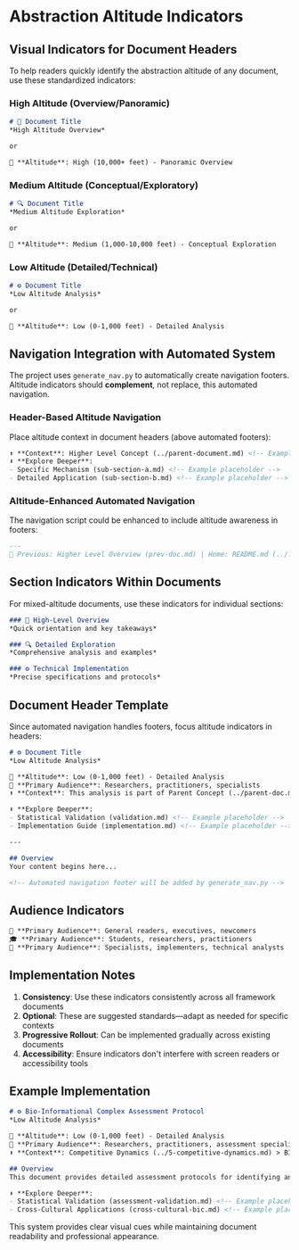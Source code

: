 # Abstraction Altitude Indicators

## Visual Indicators for Document Headers

To help readers quickly identify the abstraction altitude of any document, use these standardized indicators:

### High Altitude (Overview/Panoramic)
```markdown
# 🔭 Document Title
*High Altitude Overview*

or 

📍 **Altitude**: High (10,000+ feet) - Panoramic Overview
```

### Medium Altitude (Conceptual/Exploratory)
```markdown
# 🔍 Document Title
*Medium Altitude Exploration*

or

📍 **Altitude**: Medium (1,000-10,000 feet) - Conceptual Exploration
```

### Low Altitude (Detailed/Technical)
```markdown
# ⚙️ Document Title
*Low Altitude Analysis*

or

📍 **Altitude**: Low (0-1,000 feet) - Detailed Analysis
```

## Navigation Integration with Automated System

The project uses `generate_nav.py` to automatically create navigation footers. Altitude indicators should **complement**, not replace, this automated navigation.

### Header-Based Altitude Navigation
Place altitude context in document headers (above automated footers):

```markdown
⬆️ **Context**: Higher Level Concept (../parent-document.md) <!-- Example placeholder -->
⬇️ **Explore Deeper**: 
- Specific Mechanism (sub-section-a.md) <!-- Example placeholder -->
- Detailed Application (sub-section-b.md) <!-- Example placeholder -->
```

### Altitude-Enhanced Automated Navigation
The navigation script could be enhanced to include altitude awareness in footers:

```markdown
---
🔭 Previous: Higher Level Overview (prev-doc.md) | Home: README.md (../../README.md) | Next: Related Concept (next-doc.md) <!-- Example placeholder navigation -->
```

## Section Indicators Within Documents

For mixed-altitude documents, use these indicators for individual sections:

```markdown
### 🔭 High-Level Overview
*Quick orientation and key takeaways*

### 🔍 Detailed Exploration  
*Comprehensive analysis and examples*

### ⚙️ Technical Implementation
*Precise specifications and protocols*
```

## Document Header Template

Since automated navigation handles footers, focus altitude indicators in headers:

```markdown
# ⚙️ Document Title
*Low Altitude Analysis*

📍 **Altitude**: Low (0-1,000 feet) - Detailed Analysis  
👥 **Primary Audience**: Researchers, practitioners, specialists  
⬆️ **Context**: This analysis is part of Parent Concept (../parent-doc.md) <!-- Example placeholder -->

⬇️ **Explore Deeper**: 
- Statistical Validation (validation.md) <!-- Example placeholder -->
- Implementation Guide (implementation.md) <!-- Example placeholder -->

---

## Overview
Your content begins here...

<!-- Automated navigation footer will be added by generate_nav.py -->
```

## Audience Indicators

```markdown
👥 **Primary Audience**: General readers, executives, newcomers
🎓 **Primary Audience**: Students, researchers, practitioners  
🔬 **Primary Audience**: Specialists, implementers, technical analysts
```

## Implementation Notes

1. **Consistency**: Use these indicators consistently across all framework documents
2. **Optional**: These are suggested standards—adapt as needed for specific contexts
3. **Progressive Rollout**: Can be implemented gradually across existing documents
4. **Accessibility**: Ensure indicators don't interfere with screen readers or accessibility tools

## Example Implementation

```markdown
# ⚙️ Bio-Informational Complex Assessment Protocol
*Low Altitude Analysis*

📍 **Altitude**: Low (0-1,000 feet) - Detailed Analysis  
👥 **Primary Audience**: Researchers, practitioners, assessment specialists  
⬆️ **Context**: Competitive Dynamics (../5-competitive-dynamics.md) > BIC Overview (5e-bio-informational-complex.md) <!-- Example placeholders -->

## Overview
This document provides detailed assessment protocols for identifying and analyzing Bio-Informational Complexes...

⬇️ **Explore Deeper**: 
- Statistical Validation (assessment-validation.md) <!-- Example placeholder -->
- Cross-Cultural Applications (cross-cultural-bic.md) <!-- Example placeholder -->
```

This system provides clear visual cues while maintaining document readability and professional appearance.
